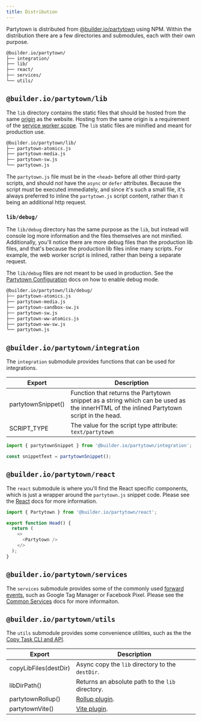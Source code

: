 ```yaml
---
title: Distribution
---
```


Partytown is distributed from [@builder.io/partytown](https://www.npmjs.com/package/@builder.io/partytown) using NPM. Within the distribution there are a few directories and submodules, each with their own purpose.

```bash
@builder.io/partytown/
├── integration/
├── lib/
├── react/
├── services/
└── utils/
```

## `@builder.io/partytown/lib`

The `lib` directory contains the static files that should be hosted from the same [origin](https://developer.mozilla.org/en-US/docs/Glossary/Origin) as the website. Hosting from the same origin is a requirement of the [service worker scope](https://developer.mozilla.org/en-US/docs/Web/API/ServiceWorkerRegistration/scope). The `lib` static files are minified and meant for production use.

```bash
@builder.io/partytown/lib/
├── partytown-atomics.js
├── partytown-media.js
├── partytown-sw.js
└── partytown.js
```

The `partytown.js` file must be in the `<head>` before all other third-party scripts, and should _not_ have the `async` or `defer` attributes. Because the script must be executed immediately, and since it's such a small file, it's always preferred to inline the `partytown.js` script content, rather than it being an additional http request.

### `lib/debug/`

The `lib/debug` directory has the same purpose as the `lib`, but instead will console log more information and the files themselves are not minified. Additionally, you'll notice there are more debug files than the production lib files, and that's because the production lib files inline many scripts. For example, the web worker script is inlined, rather than being a separate request.

The `lib/debug` files are not meant to be used in production. See the [Partytown Configuration](/configuration) docs on how to enable debug mode.

```bash
@builder.io/partytown/lib/debug/
├── partytown-atomics.js
├── partytown-media.js
├── partytown-sandbox-sw.js
├── partytown-sw.js
├── partytown-ww-atomics.js
├── partytown-ww-sw.js
└── partytown.js
```

## `@builder.io/partytown/integration`

The `integration` submodule provides functions that can be used for integrations.

| Export             | Description                                                                                                                             |
| ------------------ | --------------------------------------------------------------------------------------------------------------------------------------- |
| partytownSnippet() | Function that returns the Partytown snippet as a string which can be used as the innerHTML of the inlined Partytown script in the head. |
| SCRIPT_TYPE        | The value for the script type attribute: `text/partytown`                                                                               |

```js
import { partytownSnippet } from '@builder.io/partytown/integration';

const snippetText = partytownSnippet();
```

## `@builder.io/partytown/react`

The `react` submodule is where you'll find the React specific components, which is just a wrapper around the `partytown.js` snippet code. Please see the [React](/react) docs for more information.

```js
import { Partytown } from '@builder.io/partytown/react';

export function Head() {
  return (
    <>
      <Partytown />
    </>
  );
}
```

## `@builder.io/partytown/services`

The `services` submodule provides some of the commonly used [forward events](/forwarding-events), such as Google Tag Manager or Facebook Pixel. Please see the [Common Services](/common-services) docs for more informaiton.

## `@builder.io/partytown/utils`

The `utils` submodule provides some convenience utilities, such as the the [Copy Task CLI and API](/copy-library-files).

| Export                | Description                                      |
| --------------------- | ------------------------------------------------ |
| copyLibFiles(destDir) | Async copy the `lib` directory to the `destDir`. |
| libDirPath()          | Returns an absolute path to the `lib` directory. |
| partytownRollup()     | [Rollup plugin](/copy-library-files#rollup).     |
| partytownVite()       | [Vite plugin](/copy-library-files#vite).         |
